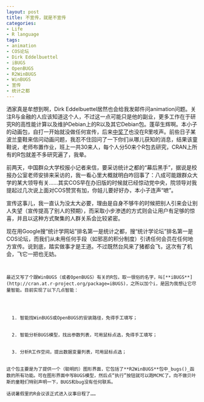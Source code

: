 ```yaml
---
layout: post
title: 不宣传，就是不宣传
categories:
- Life
- R language
tags:
- animation
- COS论坛
- Dirk Eddelbuettel
- iBUGS
- OpenBUGS
- R2WinBUGS
- WinBUGS
- 宣传
- 统计之都
---
```


洒家真是牟想到啊，Dirk Eddelbuettel居然也会给我发邮件问animation问题。关注R与金融的人应该知道这个人，不过这一点可能只是他的副业，更多工作在于研究R的高性能计算以及维护Debian上的R以及其它Debian包。蓬荜生辉啊。本小子的动画包，自打一开始就没做任何宣传，后来[中奖了](http://yihui.name/cn/2009/04/won-john-chambers-award/)也没在R里吱声。前些日子某波兰童鞋来信问动画问题，我忍不住回问了一下你们从哪儿获知的消息，结果该童鞋说，老师布置作业，班上一共30来人，每个人分50来个R包去研究，CRAN上所有的R包就差不多研究遍了，我晕。

前两天，中国群众大学校报小记者来信，要采访统计之都的“幕后黑手”，据说是校报办公室老师安排来采访的，我一看心里大概就明白咋回事了：八成可能跟群众大学的某大领导有关……其实COS早在办旧版的时候就已经惊动党中央，院领导对我提起过几次说上面对COS赞赏有加，你娃儿要好好办，本小子连声“嗻”。

宣传这事儿，我一直认为没太大必要，理由是自身不够牛的时候把别人引来会让别人失望（宣传提高了别人的预期），而采取小步渗透的方式则会让用户有足够的惊喜，并且以这种方式聚集的人群关系会比较紧密。

现在用Google搜“统计学网站”排名第一是统计之都，搜“统计学论坛”排名第一是COS论坛，而我们从未用任何手段（如邪恶的积分制度）引诱任何会员在任何地方宣传。说到底，踏实做事才是王道。不过既然台风来了猪都会飞，这次有了机会，飞它一把也无妨。


~~~~~~~~~~~~~~自相矛盾的分隔线~~~~~~~~~~~~~~


最近又写了个跟WinBUGS（或者OpenBUGS）有关的R包，取一很俗的名字，叫[**iBUGS**](http://cran.at.r-project.org/package=iBUGS)，之所以加个i，是因为我想让它尽量智能。目前实现了以下几点智能：



	
  1. 智能找WinBUGS或OpenBUGS的安装路径，免得手工填写；

	
  2. 智能分析BUGS模型，找出参数列表，可用鼠标点选，免得手工填写；

	
  3. 分析R工作空间，提出数据变量列表，可用鼠标点选；


这个包主要是为了提供一个（聪明的）图形界面，它包括了**R2WinBUGS**包中_bugs()_函数的所有功能。可在图形界面中写BUGS模型，然后点“执行”按钮就可以跑MCMC了。向不做贝叶斯的童鞋们特别声明一下，BUGS和bug没有任何联系。

话说暑假里的R会议该正式进入议事日程了……
